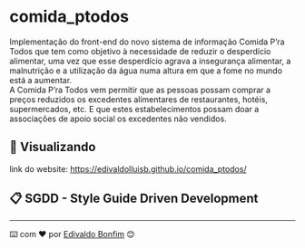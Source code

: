 
# comida_ptodos

Implementação do front-end do novo sistema de informação  Comida P’ra Todos que tem como objetivo à necessidade de reduzir o desperdício alimentar, 
uma vez que esse desperdício agrava a insegurança alimentar, a malnutrição e a utilização da água numa altura em que a fome no mundo está a aumentar.  
A Comida P’ra Todos vem permitir que as pessoas possam comprar a preços reduzidos os excedentes alimentares de restaurantes, hotéis, supermercados, etc. 
E que estes estabelecimentos possam doar a associações de apoio social os excedentes não vendidos. 


## 🚀 Visualizando

link do website: https://edivaldolluisb.github.io/comida_ptodos/  

## 📋 SGDD - Style Guide Driven Development




---
⌨️ com ❤️ por [Edivaldo Bonfim](https://github.com/edivaldolluisb) 😊






